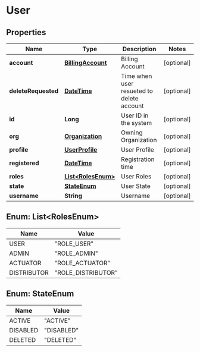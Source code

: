 
# User

## Properties
Name | Type | Description | Notes
------------ | ------------- | ------------- | -------------
**account** | [**BillingAccount**](BillingAccount.md) | Billing Account |  [optional]
**deleteRequested** | [**DateTime**](DateTime.md) | Time when user resueted to delete account |  [optional]
**id** | **Long** | User ID in the system |  [optional]
**org** | [**Organization**](Organization.md) | Owning Organization |  [optional]
**profile** | [**UserProfile**](UserProfile.md) | User Profile |  [optional]
**registered** | [**DateTime**](DateTime.md) | Registration time |  [optional]
**roles** | [**List&lt;RolesEnum&gt;**](#List&lt;RolesEnum&gt;) | User Roles |  [optional]
**state** | [**StateEnum**](#StateEnum) | User State |  [optional]
**username** | **String** | Username |  [optional]


<a name="List<RolesEnum>"></a>
## Enum: List&lt;RolesEnum&gt;
Name | Value
---- | -----
USER | &quot;ROLE_USER&quot;
ADMIN | &quot;ROLE_ADMIN&quot;
ACTUATOR | &quot;ROLE_ACTUATOR&quot;
DISTRIBUTOR | &quot;ROLE_DISTRIBUTOR&quot;


<a name="StateEnum"></a>
## Enum: StateEnum
Name | Value
---- | -----
ACTIVE | &quot;ACTIVE&quot;
DISABLED | &quot;DISABLED&quot;
DELETED | &quot;DELETED&quot;



